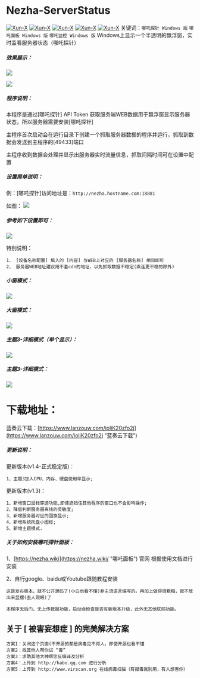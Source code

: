 # Nezha-ServerStatus
[![Xun-X](https://img.shields.io/static/v1?label=作者&message=Xun-X&color=F36CB0)](https://github.com/Xun-X/Nezha-Server-Status)
[![Xun-X](https://img.shields.io/static/v1?label=特别感谢&message=哪吒监控&color=97C40F)](https://nezha.wiki/)
[![Xun-X](https://img.shields.io/static/v1?label=软件特点&message=便携、简易&color=48C21A)](https://github.com/Xun-X/Nezha-Server-Status)
[![Xun-X](https://img.shields.io/static/v1?label=软件性质&message=免费、非开源&color=1081C2)](https://github.com/Xun-X/Nezha-Server-Status)
[![Xun-X](https://img.shields.io/static/v1?label=获取方式&message=网盘下载&color=F48041)](https://github.com/Xun-X/Nezha-Server-Status)
关键词：`哪吒探针 Windows 版` `哪吒面板 Windows 版` `哪吒监控 Windows 版`
Windows上显示一个半透明的飘浮窗，实时监看服务器状态（哪吒探针）


##### 效果展示：
![](https://raw.githubusercontent.com/Xun-X/Nezha-Server-Status/main/explorer_I6TrVHCDOF.png)

![](https://raw.githubusercontent.com/Xun-X/Nezha-Server-Status/main/explorer_3OntghQXWy.png)

##### 程序说明：
本程序是通过[哪吒探针] API Token 获取服务端WEB数据用于飘浮窗显示服务器状态，所以服务器需要安装[哪吒探针]

主程序首次启动会在运行目录下创建一个抓取服务器数据的程序并运行，抓取到数据会发送到主程序的[49433]端口

主程序收到数据会处理并显示出服务器实时流量信息，抓取间隔时间可在设置中配置

##### 设置简单说明：
例：[哪吒探针]访问地址是：```http://nezha.hostname.com:18881```

如图：
![](https://raw.githubusercontent.com/Xun-X/Nezha-Server-Status/main/explorer_rbdz8QJfx2.png)

##### 参考如下设置即可：
![](https://raw.githubusercontent.com/Xun-X/Nezha-Server-Status/main/explorer_WrUY9L2w3F.png)

特别说明：
```
1、 [设备名称配置] 填入的 [内容] 与WEB上对应的 [服务器名称] 相同即可 
2、 服务器WEB地址建议用不套cdn的地址，以免抓取数据不稳定(直连更不稳的除外)
```

##### 小窗模式：
![](https://raw.githubusercontent.com/Xun-X/Nezha-Server-Status/main/explorer_I6TrVHCDOF.png)

##### 大窗模式：
![](https://raw.githubusercontent.com/Xun-X/Nezha-Server-Status/main/explorer_kLOVaAA2EO.png)

##### 主题3-详细模式（单个显示）：
![](https://raw.githubusercontent.com/Xun-X/Nezha-Server-Status/main/explorer_MDYFBW4VCv.png)

##### 主题3-详细模式：
![](https://raw.githubusercontent.com/Xun-X/Nezha-Server-Status/main/explorer_3OntghQXWy.png)

# 下载地址：
蓝奏云下载：[https://www.lanzouw.com/ioliK20zfo2j](https://www.lanzouw.com/ioliK20zfo2j "蓝奏云下载")

##### 更新说明：
更新版本(v1.4-正式稳定版)：
```
1、主题3加入CPU、内存、硬盘使用率显示;
```

更新版本(v1.3)：
```
1、新增窗口鼠标穿透功能,即使遮挡住其他程序的窗口也不会影响操作;
2、降低判断服务器离线的灵敏度;
3、新增服务器对应的国旗显示;
4、新增系统托盘小图标;
5、新增主题模式.
```

##### 关于如何安装哪吒探针面板：
1、[https://nezha.wiki](https://nezha.wiki/ "哪吒面板") 官网 根据使用文档进行安装

2、自行google、baidu或Youtube跟随教程安装



```
这是发布版本，就不公开源码了(小白也看不懂)非主流语言编写的。再加上做得很粗糙，就不放出来显摆(丟人現眼)了

本程序无后门，无上传数据功能，启动会检查是否有新版本升级，此外无其他联网功能。
```

## 关于 [ 被害妄想症 ] 的完美解决方案
```
方案1：关闭这个页面(不开源的都是病毒见不得人，即使开源也看不懂
方案2：找其他人帮你试 “毒”
方案3：求助其他大神帮您反编译及分析
方案4：上传到 http://habo.qq.com 进行分析
方案5：上传到 http://www.virscan.org 在线病毒扫描（有报毒就别用，有人想害你）
```
